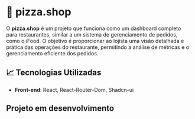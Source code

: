 # 🍕 pizza.shop

O **pizza.shop** é um projeto que funciona como um dashboard completo para restaurantes, similar a um sistema de gerenciamento de pedidos, como o iFood. O objetivo é proporcionar ao lojista uma visão detalhada e prática das operações do restaurante, permitindo a análise de métricas e o gerenciamento eficiente dos pedidos.

## 📈 Tecnologias Utilizadas

- **Front-end**: React, React-Router-Dom, Shadcn-ui

## Projeto em desenvolvimento